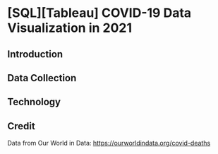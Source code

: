 # [SQL][Tableau] COVID-19 Data Visualization in 2021

## Introduction

## Data Collection

## Technology

## Credit
Data from Our World in Data: https://ourworldindata.org/covid-deaths
